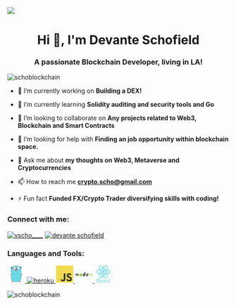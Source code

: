 ![](https://github.com/SchoBlockchain/SchoBlockchain/blob/main/smart%20contractengineer.png)

<h1 align="center">Hi 👋, I'm Devante Schofield</h1>
<h3 align="center">A passionate Blockchain Developer, living in LA!</h3>

<p align="left"> <img src="https://komarev.com/ghpvc/?username=schoblockchain&label=Profile%20views&color=0e75b6&style=flat" alt="schoblockchain" /> </p>

- 🔭 I’m currently working on **Building a DEX!**

- 🌱 I’m currently learning **Solidity auditing and security tools and Go**

- 👯 I’m looking to collaborate on **Any projects related to Web3, Blockchain and Smart Contracts**

- 🤝 I’m looking for help with **Finding an job opportunity within blockchain space.**

- 💬 Ask me about **my thoughts on Web3, Metaverse and Cryptocurrencies**

- 📫 How to reach me **crypto.scho@gmail.com**

- ⚡ Fun fact **Funded FX/Crypto Trader diversifying skills with coding!**

<h3 align="left">Connect with me:</h3>
<p align="left">
<a href="https://twitter.com/vscho____" target="blank"><img align="center" src="https://raw.githubusercontent.com/rahuldkjain/github-profile-readme-generator/master/src/images/icons/Social/twitter.svg" alt="vscho____" height="30" width="40" /></a>
<a href="https://linkedin.com/in/devante schofield" target="blank"><img align="center" src="https://raw.githubusercontent.com/rahuldkjain/github-profile-readme-generator/master/src/images/icons/Social/linked-in-alt.svg" alt="devante schofield" height="30" width="40" /></a>
</p>

<h3 align="left">Languages and Tools:</h3>
<p align="left"> <a href="https://golang.org" target="_blank" rel="noreferrer"> <img src="https://raw.githubusercontent.com/devicons/devicon/master/icons/go/go-original.svg" alt="go" width="40" height="40"/> </a> <a href="https://heroku.com" target="_blank" rel="noreferrer"> <img src="https://www.vectorlogo.zone/logos/heroku/heroku-icon.svg" alt="heroku" width="40" height="40"/> </a> <a href="https://developer.mozilla.org/en-US/docs/Web/JavaScript" target="_blank" rel="noreferrer"> <img src="https://raw.githubusercontent.com/devicons/devicon/master/icons/javascript/javascript-original.svg" alt="javascript" width="40" height="40"/> </a> <a href="https://nodejs.org" target="_blank" rel="noreferrer"> <img src="https://raw.githubusercontent.com/devicons/devicon/master/icons/nodejs/nodejs-original-wordmark.svg" alt="nodejs" width="40" height="40"/> </a> <a href="https://reactjs.org/" target="_blank" rel="noreferrer"> <img src="https://raw.githubusercontent.com/devicons/devicon/master/icons/react/react-original-wordmark.svg" alt="react" width="40" height="40"/> </a> </p>

<p><img align="center" src="https://github-readme-streak-stats.herokuapp.com/?user=schoblockchain&" alt="schoblockchain" /></p>
